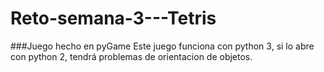 # Reto-semana-3---Tetris
###Juego hecho en pyGame
Este juego funciona con python 3, si lo abre con python 2, tendrá problemas de orientacion de objetos.
